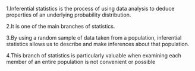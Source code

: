 1.Inferential statistics is the process of using data analysis to deduce properties of an underlying probability distribution.

2.It is one of the main branches of statistics.

3.By using a random sample of data taken from a population, inferential statistics allows us to describe and make inferences about that population.

4.This branch of statistics is particularly valuable when examining each member of an entire population is not convenient or possible

